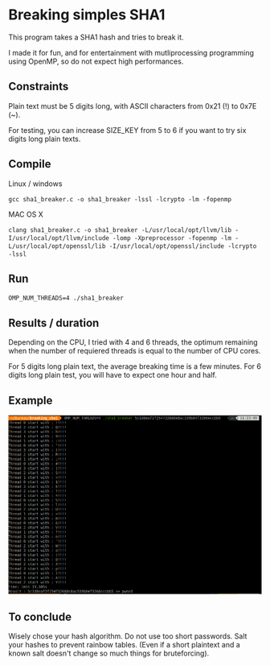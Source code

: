 # Breaking simples SHA1

This program takes a SHA1 hash and tries to break it.

I made it for fun, and for entertainment with mutliprocessing programming using OpenMP, so do not expect high performances.

## Constraints

Plain text must be 5 digits long, with ASCII characters from 0x21 (!) to 0x7E (~).

For testing, you can increase SIZE_KEY from 5 to 6 if you want to try six digits long plain texts.


## Compile
Linux / windows
```
gcc sha1_breaker.c -o sha1_breaker -lssl -lcrypto -lm -fopenmp
```
MAC OS X 
```
clang sha1_breaker.c -o sha1_breaker -L/usr/local/opt/llvm/lib -I/usr/local/opt/llvm/include -lomp -Xpreprocessor -fopenmp -lm -L/usr/local/opt/openssl/lib -I/usr/local/opt/openssl/include -lcrypto -lssl
```

## Run
```
OMP_NUM_THREADS=4 ./sha1_breaker
```

## Results / duration

Depending on the CPU, I tried with 4 and 6 threads, the optimum remaining when the number of requiered threads is equal to the number of CPU cores.

For 5 digits long plain text, the average breaking time is a few minutes.
For 6 digits long plain test, you will have to expect one hour and half.

## Example

![capture](img/capture.png)

## To conclude

Wisely chose your hash algorithm.
Do not use too short passwords.
Salt your hashes to prevent rainbow tables.
(Even if a short plaintext and a known salt doesn't change so much things for bruteforcing).